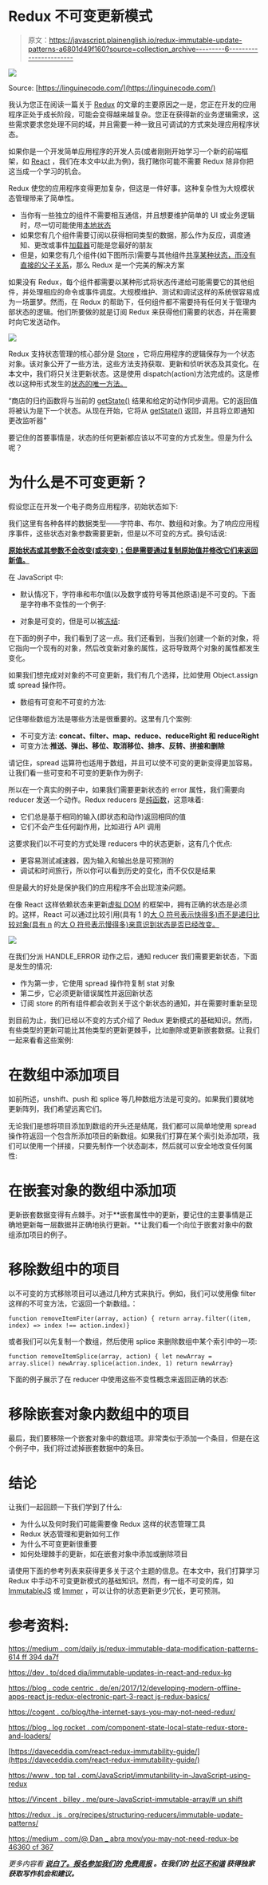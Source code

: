 # Redux 不可变更新模式

> 原文：<https://javascript.plainenglish.io/redux-immutable-update-patterns-a6801d49f160?source=collection_archive---------6----------------------->

![](img/a1325d6aa1f2b43f3a928499fb5fbadf.png)

Source: [https://linguinecode.com/](https://linguinecode.com/)

我认为您正在阅读一篇关于 [Redux](https://redux.js.org/) 的文章的主要原因之一是，您正在开发的应用程序正处于成长阶段，可能会变得越来越复杂。您正在获得新的业务逻辑需求，这些需求要求您处理不同的域，并且需要一种一致且可调试的方式来处理应用程序状态。

如果你是一个开发简单应用程序的开发人员(或者刚刚开始学习一个新的前端框架，如 [React](https://reactjs.org/) ，我们在本文中以此为例)，我打赌你可能不需要 Redux 除非你把这当成一个学习的机会。

Redux 使您的应用程序变得更加复杂，但这是一件好事。这种复杂性为大规模状态管理带来了简单性。

*   当你有一些独立的组件不需要相互通信，并且想要维护简单的 UI 或业务逻辑时，尽一切可能使用[本地状态](https://reactjs.org/docs/state-and-lifecycle.html#adding-local-state-to-a-class)
*   如果您有几个组件需要订阅以获得相同类型的数据，那么作为反应，调度通知、更改或事件[加载器](https://blog.logrocket.com/component-state-local-state-redux-store-and-loaders/)可能是您最好的朋友
*   但是，如果您有几个组件(如下图所示)需要与其他组件[共享某种状态，而没有直接的父子关系](https://blog.codecentric.de/en/2017/12/developing-modern-offline-apps-reactjs-redux-electron-part-3-reactjs-redux-basics/)，那么 Redux 是一个完美的解决方案

如果没有 Redux，每个组件都需要以某种形式将状态传递给可能需要它的其他组件，并处理相应的命令或事件调度。大规模维护、测试和调试这样的系统很容易成为一场噩梦。然而，在 Redux 的帮助下，任何组件都不需要持有任何关于管理内部状态的逻辑。他们所要做的就是订阅 Redux 来获得他们需要的状态，并在需要时向它发送动作。

![](img/b7f91249b0b81fd8abe836ad8552b27b.png)

Redux 支持状态管理的核心部分是 [Store](https://redux.js.org/api/store/) ，它将应用程序的逻辑保存为一个状态对象。该对象公开了一些方法，这些方法支持获取、更新和侦听状态及其变化。在本文中，我们将只关注更新状态。这是使用 dispatch(action)方法完成的。这是修改以这种形式发生的[状态的唯一方法。](https://redux.js.org/api/store/#dispatchaction)

“商店的归约函数将与当前的 [getState()](https://redux.js.org/api/store/#getState) 结果和给定的动作同步调用。它的返回值将被认为是下一个状态。从现在开始，它将从 [getState()](https://redux.js.org/api/store/#getState) 返回，并且将立即通知更改监听器”

要记住的首要事情是，状态的任何更新都应该以不可变的方式发生。但是为什么呢？

# 为什么是不可变更新？

假设您正在开发一个电子商务应用程序，初始状态如下:

我们这里有各种各样的数据类型——字符串、布尔、数组和对象。为了响应应用程序事件，这些状态对象参数需要更新，但是以不可变的方式。换句话说:

[**原始状态或其参数不会改变(或突变)；但是需要通过复制原始值并修改它们来返回新值。**](https://redux.js.org/recipes/structuring-reducers/immutable-update-patterns/)

在 JavaScript 中:

*   默认情况下，字符串和布尔值(以及数字或符号等其他原语)是不可变的。下面是字符串不变性的一个例子:

*   对象是可变的，但是可以被[冻结](https://developer.mozilla.org/en-US/docs/Web/JavaScript/Reference/Global_Objects/Object/freeze):

在下面的例子中，我们看到了这一点。我们还看到，当我们创建一个新的对象，将它指向一个现有的对象，然后改变新对象的属性，这将导致两个对象的属性都发生变化。

如果我们想完成对对象的不可变更新，我们有几个选择，比如使用 Object.assign 或 spread 操作符。

*   数组有可变和不可变的方法:

记住哪些数组方法是哪些方法是很重要的。这里有几个案例:

*   不可变方法: **concat、filter、map、reduce、reduceRight 和 reduceRight**
*   可变方法:**推送、弹出、移位、取消移位、排序、反转、拼接和删除**

请记住，spread 运算符也适用于数组，并且可以使不可变的更新变得更加容易。让我们看一些可变和不可变的更新作为例子:

所以在一个真实的例子中，如果我们需要更新状态的 error 属性，我们需要向 reducer 发送一个动作。Redux reducers 是[纯函数](https://hackernoon.com/functional-programming-concepts-pure-functions-cafa2983f757)，这意味着:

*   它们总是基于相同的输入(即状态和动作)返回相同的值
*   它们不会产生任何副作用，比如进行 API 调用

这要求我们以不可变的方式处理 reducers 中的状态更新，这有几个优点:

*   更容易测试减速器，因为输入和输出总是可预测的
*   调试和时间旅行，所以你可以看到历史的变化，而不仅仅是结果

但是最大的好处是保护我们的应用程序不会出现渲染问题。

在像 React 这样依赖状态来更新[虚拟 DOM](https://reactjs.org/docs/faq-internals.html) 的框架中，拥有正确的状态是必须的。这样，React 可以通过比较引用(具有 1 的[大 O 符号表示快得多)而不是递归比较对象(具有 n](https://yourbasic.org/algorithms/big-o-notation-explained/#constant-time) 的[大 O 符号表示慢得多)来意识到状态是否已经改变。](https://yourbasic.org/algorithms/big-o-notation-explained/#linear-time)

![](img/2d964f93f21be227426e3a886edc9f4f.png)

在我们分派 HANDLE_ERROR 动作之后，通知 reducer 我们需要更新状态，下面是发生的情况:

*   作为第一步，它使用 spread 操作符复制 stat 对象
*   第二步，它必须更新错误属性并返回新状态
*   订阅 store 的所有组件都会收到关于这个新状态的通知，并在需要时重新呈现

到目前为止，我们已经以不变的方式介绍了 Redux 更新模式的基础知识。然而，有些类型的更新可能比其他类型的更新更棘手，比如删除或更新嵌套数据。让我们一起来看看这些案例:

# 在数组中添加项目

如前所述，unshift、push 和 splice 等几种数组方法是可变的。如果我们要就地更新阵列，我们希望远离它们。

无论我们是想将项目添加到数组的开头还是结尾，我们都可以简单地使用 spread 操作符返回一个包含所添加项目的新数组。如果我们打算在某个索引处添加项，我们可以使用一个拼接，只要先制作一个状态副本，然后就可以安全地改变任何属性:

# 在嵌套对象的数组中添加项

更新嵌套数据变得有点棘手。对于**嵌套属性中的更新，要记住的主要事情是正确地更新每一层数据并正确地执行更新。**让我们看一个向位于嵌套对象中的数组添加项目的例子。

# 移除数组中的项目

以不可变的方式移除项目可以通过几种方式来执行。例如，我们可以使用像 filter 这样的不可变方法，它返回一个新数组。：

```
function removeItemFiter(array, action) { return array.filter((item, index) => index !== action.index)}
```

或者我们可以先复制一个数组，然后使用 splice 来删除数组中某个索引中的一项:

```
function removeItemSplice(array, action) { let newArray = array.slice() newArray.splice(action.index, 1) return newArray}
```

下面的例子展示了在 reducer 中使用这些不变性概念来返回正确的状态:

# 移除嵌套对象内数组中的项目

最后，我们要移除一个嵌套对象中的数组项。非常类似于添加一个条目，但是在这个例子中，我们将过滤掉嵌套数据中的条目。

# 结论

让我们一起回顾一下我们学到了什么:

*   为什么以及何时我们可能需要像 Redux 这样的状态管理工具
*   Redux 状态管理和更新如何工作
*   为什么不可变更新很重要
*   如何处理棘手的更新，如在嵌套对象中添加或删除项目

请使用下面的参考列表来获得更多关于这个主题的信息。在本文中，我们打算学习 Redux 中手动不可变更新模式的基础知识。然而，有一组不可变的库，如 [ImmutableJS](https://immutable-js.github.io/immutable-js/) 或 [Immer](https://github.com/immerjs/immer) ，可以让你的状态更新更少冗长，更可预测。

# 参考资料:

[https://medium . com/daily js/redux-immutable-data-modification-patterns-614 ff 394 da7f](https://medium.com/dailyjs/redux-immutable-data-modification-patterns-614ff394da7f)

[https://dev . to/dced dia/immutable-updates-in-react-and-redux-kg](https://dev.to/dceddia/immutable-updates-in-react-and-redux-kg)

[https://blog . code centric . de/en/2017/12/developing-modern-offline-apps-react js-redux-electronic-part-3-react js-redux-basics/](https://blog.codecentric.de/en/2017/12/developing-modern-offline-apps-reactjs-redux-electron-part-3-reactjs-redux-basics/)

[https://cogent . co/blog/the-internet-says-you-may-not-need-redux/](https://cogent.co/blog/the-internet-says-you-may-not-need-redux/)

[https://blog . log rocket . com/component-state-local-state-redux-store-and-loaders/](https://blog.logrocket.com/component-state-local-state-redux-store-and-loaders/)

[https://daveceddia.com/react-redux-immutability-guide/](https://daveceddia.com/react-redux-immutability-guide/)

[https://www . top tal . com/JavaScript/immutanbility-in-JavaScript-using-redux](https://www.toptal.com/javascript/immutability-in-javascript-using-redux)

[https://Vincent . billey . me/pure-JavaScript-immutable-array/# un shift](https://vincent.billey.me/pure-javascript-immutable-array/#unshift)

[https://redux . js . org/recipes/structuring-reducers/immutable-update-patterns/](https://redux.js.org/recipes/structuring-reducers/immutable-update-patterns/)

[https://medium . com/@ Dan _ abra mov/you-may-not-need-redux-be 46360 cf 367](https://medium.com/@dan_abramov/you-might-not-need-redux-be46360cf367)

*更多内容看* [***说白了。报名参加我们的***](http://plainenglish.io/) **[***免费周报***](http://newsletter.plainenglish.io/) *。在我们的* [***社区不和谐***](https://discord.gg/GtDtUAvyhW) *获得独家获取写作机会和建议。***